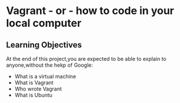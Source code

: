 # Vagrant - or - how to code in your local computer
## Learning Objectives

At the end of this project,you are expected to be able to explain to anyone,without the hekp of Google:

* What is a virtual machine 
* What is Vagrant
* Who wrote Vagrant 
* What is Ubuntu

